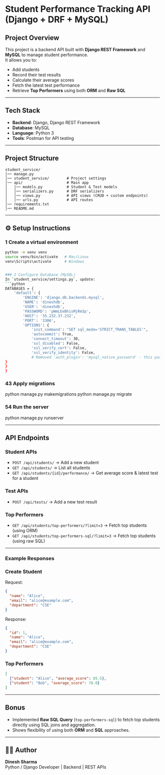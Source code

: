 # Student Performance Tracking API (Django + DRF + MySQL)

##  Project Overview
This project is a backend API built with **Django REST Framework** and **MySQL** to manage student performance.  
It allows you to:  
- Add students  
- Record their test results  
- Calculate their average scores  
- Fetch the latest test performance  
- Retrieve **Top Performers** using both **ORM** and **Raw SQL**

---

## Tech Stack
- **Backend**: Django, Django REST Framework  
- **Database**: MySQL  
- **Language**: Python 3  
- **Tools**: Postman for API testing  

---

##  Project Structure
```
student_service/
│── manage.py
│── student_service/        # Project settings
│── api/                    # Main app
│   │── models.py           # Student & Test models
│   │── serializers.py      # DRF serializers
│   │── views.py            # API views (CRUD + custom endpoints)
│   │── urls.py             # API routes
│── requirements.txt
│── README.md
```

---

## ⚙️ Setup Instructions

### 1️ Create a virtual environment
```bash
python -m venv venv
source venv/bin/activate   # Mac/Linux
venv\Scripts\activate      # Windows


### 2 Configure Database (MySQL)
In `student_service/settings.py`, update:
```python
DATABASES = { 
    'default': { 
        'ENGINE': 'django.db.backends.mysql', 
        'NAME': 'dineshdb', 
        'USER': 'dineshdb', 
        'PASSWORD': 'pWmLEeBhisMjRm3p',   
        'HOST': '35.232.37.232', 
        'PORT': '3306', 
        'OPTIONS': { 
            'init_command': "SET sql_mode='STRICT_TRANS_TABLES'", 
            'autocommit': True, 
            'connect_timeout': 30, 
            'ssl_disabled': False, 
            'ssl_verify_cert': False, 
            'ssl_verify_identity': False, 
            # Removed 'auth_plugin': 'mysql_native_password' - this parameter is causing the error 
} 
} 
} 
```

### 4️3 Apply migrations

python manage.py makemigrations
python manage.py migrate


### 5️4 Run the server

python manage.py runserver


---

##  API Endpoints

### Student APIs
- `POST /api/students/` → Add a new student  
- `GET /api/students/` → List all students  
- `GET /api/students/{id}/performance/` → Get average score & latest test for a student  

### Test APIs
- `POST /api/tests/` → Add a new test result   

### Top Performers
- `GET /api/students/top-performers/?limit=3` → Fetch top students (using ORM)  
- `GET /api/students/top-performers-sql/?limit=3` → Fetch top students (using raw SQL)  

---

### Example Responses

### Create Student
Request:
```json
{
  "name": "Alice",
  "email": "alice@example.com",
  "department": "CSE"
}
```

Response:
```json
{
  "id": 1,
  "name": "Alice",
  "email": "alice@example.com",
  "department": "CSE"
}
```

### Top Performers
```json
[
  {"student": "Alice", "average_score": 85.5},
  {"student": "Bob", "average_score": 78.0}
]
```

---

## Bonus
- Implemented **Raw SQL Query** (`top-performers-sql`) to fetch top students directly using SQL joins and aggregation.  
- Shows flexibility of using both **ORM** and **SQL** approaches.  

---

## 👨‍💻 Author
**Dinesh Sharma**  
Python / Django Developer | Backend | REST APIs  
